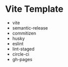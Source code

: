 # Vite Template

- vite
- semantic-release
- commitizen
- husky
- eslint
- lint-staged
- circle-ci
- gh-pages
